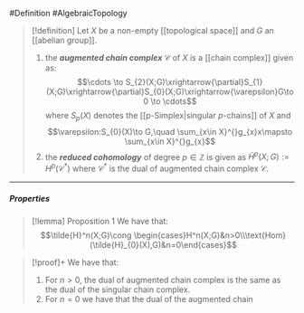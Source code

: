 #Definition #AlgebraicTopology 

> [!definition]
> Let $X$ be a non-empty [[topological space]] and $G$ an [[abelian group]].
> 1. the ***augmented chain complex*** $\mathcal{C}$ of $X$ is a [[chain complex]] given as: $$\cdots \to S_{2}(X;G)\xrightarrow{\partial}S_{1}(X;G)\xrightarrow{\partial}S_{0}(X;G)\xrightarrow{\varepsilon}G\to 0 \to \cdots$$where $S_{p}(X)$ denotes the [[p-Simplex|singular $p$-chains]] of $X$ and $$\varepsilon:S_{0}(X)\to G,\quad \sum_{x\in X}^{}g_{x}x\mapsto \sum_{x\in X}^{}g_{x}$$
> 2. the ***reduced cohomology*** of degree $p\in \mathbb{Z}$ is given as $\tilde{H}^p(X;G):=H^p(\mathcal{C}^{*})$ where $\mathcal{C}^{*}$ is the dual of augmented chain complex $\mathcal{C}$.

---
##### Properties
> [!lemma] Proposition 1
> We have that:
> $$\tilde{H}^n(X;G)\cong \begin{cases}H^n(X;G)&n>0\\\text{Hom}(\tilde{H}_{0}(X),G)&n=0\end{cases}$$

> [!proof]+
> We have that:
> 1. For $n>0$, the dual of augmented chain complex is the same as the dual of the singular chain complex. 
> 2. For $n=0$ we have that the dual of the augmented chain 